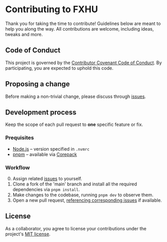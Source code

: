 # Contributing to FXHU

Thank you for taking the time to contribute! Guidelines below are meant to help you along the way. All contributions are welcome, including ideas, tweaks and more.

## Code of Conduct

This project is governed by the [Contributor Covenant Code of Conduct](./CODE_OF_CONDUCT.md). By participating, you are expected to uphold this code.

## Proposing a change

Before making a non-trivial change, please discuss through [issues].

## Development process

Keep the scope of each pull request to **one** specific feature or fix.

### Prequisites

- [Node.js](https://nodejs.org/) – version specified in `.nvmrc`
- [pnpm](https://pnpm.io/) – available via [Corepack](https://nodejs.org/api/corepack.html)

### Workflow

0. Assign related [issues] to yourself.
1. Clone a fork of the 'main' branch and install all the required dependencies via `pnpm install`.
2. Make changes to the codebase, running `pnpm dev` to observe them.
3. Open a new pull request, [referencing corresponding issues](https://docs.github.com/en/issues/tracking-your-work-with-issues/linking-a-pull-request-to-an-issue#linking-a-pull-request-to-an-issue-using-a-keyword) if available.

## License

As a collaborator, you agree to license your contributions under the project's [MIT license](./LICENSE).

[issues]: https://github.com/kripod/fxhu/issues
